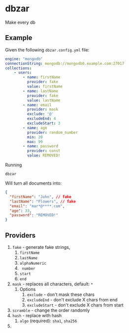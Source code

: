 # dbzar

Make every db

## Example

Given the following `dbzar.config.yml` file:

```yaml
engine: "mongodb"
connectionString: mongodb://mongodb0.example.com:27017
collections:
    - users:
        - name: firstName
          provider: fake
          value: firstName
        - name: lastName
          provider: fake
          value: lastName
	    - name: email
          provider: mask
          exclude: '@'
          excludeEnd: 4
          excludeStart: 3
        - name: age
          provider: random_number
          min: 20
          max: 99
        - name: password
          provider: const
          value: REMOVED!

```

Running

```
dbzar
```

Will turn all documents into:

```json
{
  "firstName": "John", // fake
  "lastName": "Flowers", // fake
  "email": "mar*@****.com",
  "age": 33,
  "password": "REMOVED!"
}
```

## Providers

1. `fake` - generate fake strings,
   1. `firstName`
   2. `lastName`
   3. `alphaNumeric`
   4. ` number`
   5. `start`
   6. `end`
2. `mask` - replaces all characters, default: `*`
   1. Options
      1. `exclude` - don't mask these chars
      2. `excludeEnd` - don't exclude X chars from end
      3. `excludeStart` - don't exclude X chars from start
3. `scramble` - change the order randomly
4. `hash` - replace with hash
   1. `algo` (required): `sha1`, `sha256`
5.
